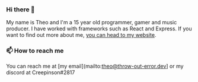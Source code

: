 ### Hi there 👋
My name is Theo and I'm a 15 year old programmer, gamer and music producer. 
I have worked with frameworks such as React and Express.
If you want to find out more about me, [you can head to my website](https://theoparis.com/about).

### 📫 How to reach me 
You can reach me at [my email](mailto:theo@throw-out-error.dev] or my discord at Creepinson#2817

<!--
**creepinson/creepinson** is a ✨ _special_ ✨ repository because its `README.md` (this file) appears on your GitHub profile.

Here are some ideas to get you started:

- 🔭 I’m currently working on ...
- 🌱 I’m currently learning ...
- 👯 I’m looking to collaborate on ...
- 🤔 I’m looking for help with ...
- 💬 Ask me about ...
- 📫 How to reach me: ...
- 😄 Pronouns: ...
- ⚡ Fun fact: ...
-->
